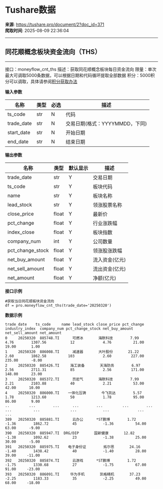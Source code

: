 # Tushare数据

**来源**: https://tushare.pro/document/2?doc_id=371  
**爬取时间**: 2025-08-09 22:36:04

---

## 同花顺概念板块资金流向（THS）

---

接口：moneyflow\_cnt\_ths
描述：获取同花顺概念板块每日资金流向
限量：单次最大可调取5000条数据，可以根据日期和代码循环提取全部数据
积分：5000积分可以调取，具体请参阅[积分获取办法](https://tushare.pro/document/1?doc_id=13)

**输入参数**

| 名称 | 类型 | 必选 | 描述 |
| --- | --- | --- | --- |
| ts\_code | str | N | 代码 |
| trade\_date | str | N | 交易日期(格式：YYYYMMDD，下同) |
| start\_date | str | N | 开始日期 |
| end\_date | str | N | 结束日期 |

**输出参数**

| 名称 | 类型 | 默认显示 | 描述 |
| --- | --- | --- | --- |
| trade\_date | str | Y | 交易日期 |
| ts\_code | str | Y | 板块代码 |
| name | str | Y | 板块名称 |
| lead\_stock | str | Y | 领涨股票名称 |
| close\_price | float | Y | 最新价 |
| pct\_change | float | Y | 行业涨跌幅 |
| index\_close | float | Y | 板块指数 |
| company\_num | int | Y | 公司数量 |
| pct\_change\_stock | float | Y | 领涨股涨跌幅 |
| net\_buy\_amount | float | Y | 流入资金(亿元) |
| net\_sell\_amount | float | Y | 流出资金(亿元) |
| net\_amount | float | Y | 净额(亿元) |

**接口示例**

```
#获取当日同花顺板块资金流向
df = pro.moneyflow_cnt_ths(trade_date='20250320')
```

**数据示例**

```
trade_date    ts_code     name lead_stock close_price pct_change industry_index  company_num pct_change_stock net_buy_amount net_sell_amount net_amount
0     20250320  885748.TI      可燃冰       海默科技        7.99       4.76        1307.56           12             4.76          21.00           19.00       1.00
1     20250320  886008.TI      减速器       大叶股份       21.22       2.60        1862.58          103             2.60         227.00          235.00      -8.00
2     20250320  885426.TI     海工装备       天海防务        6.97       2.56        2711.31           85             2.56         171.00          148.00      23.00
3     20250320  885372.TI      页岩气       海默科技        7.99       2.21        2103.88           40             2.21          53.00           42.00      10.00
4     20250320  886000.TI    一体化压铸       今飞凯达        5.57       1.78        1213.60           50             1.78          95.00           86.00       9.00
..         ...        ...      ...        ...         ...        ...            ...          ...              ...            ...             ...        ...
389   20250320  885881.TI      云办公      *ST鹏博        1.72      -1.36        1862.72           45            -1.36          54.00           63.00      -9.00
390   20250320  885947.TI  DRG/DIP       国新健康       12.82      -1.38        1092.62           23            -1.38          25.00           30.00      -5.00
391   20250320  885975.TI    电子身份证        拓尔思       24.16      -1.40        1438.42           40            -1.40          28.00           39.00     -11.00
392   20250320  885874.TI      云游戏      *ST鹏博        1.72      -1.75        1330.68           27            -1.75          67.00           91.00     -23.00
393   20250320  886091.TI     华为手机       凯格精机       37.23      -2.25        1183.33           35            -2.25          49.00           68.00     -18.00
```
